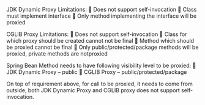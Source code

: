 JDK Dynamic Proxy Limitations:
     Does not support self-invocation
     Class must implement interface
     Only method implementing the interface will be proxied

CGLIB Proxy Limitations:
     Does not support self-invocation
     Class for which proxy should be created cannot not be final
     Method which should be proxied cannot be final
     Only public/protected/package methods will be proxied, private methods are notproxied


Spring Bean Method needs to have following visibility level to be proxied:
     JDK Dynamic Proxy – public
     CGLIB Proxy – public/protected/package

On top of requirement above, for call to be proxied, it needs to come from outside, both JDK Dynamic Proxy and CGLIB proxy does not support self-invocation.


